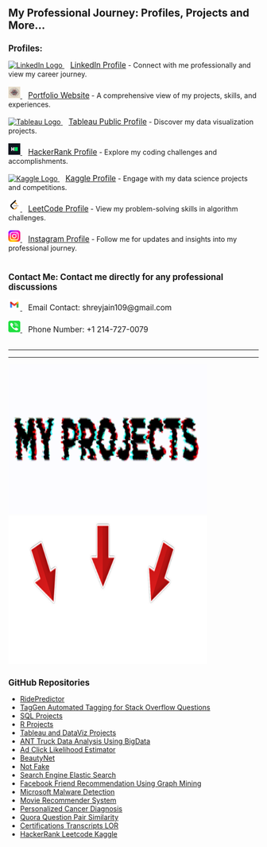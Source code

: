 <!DOCTYPE html>
<html lang='en'>
<head>
    <meta charset='UTF-8'>
    <meta name='viewport' content='width=device-width, initial-scale=1.0'>
</head>
<body>

<h1 style="font-size: 1.5em;">My Professional Journey: Profiles, Projects and More...</h1>

<h2 style="font-size: 1.2em;">Profiles:</h2>
<div>
    <a href='https://www.linkedin.com/in/shreyjain99/' target='_blank'>
        <img src='https://github.com/shreyjain99/shreyjain99/blob/main/linkedin%20logo%20v2.ico' alt='LinkedIn Logo' width='24' height='23'>
    </a> &nbsp;&nbsp; <a href='https://www.linkedin.com/in/shreyjain99/' target='_blank' style="font-size: 1.1em;">LinkedIn Profile</a> - Connect with me professionally and view my career journey.<br><br>
    
 <a href='#' target='_blank'>
        <img src='https://github.com/shreyjain99/shreyjain99/blob/main/portfolio%20logo.png' alt='Portfolio Logo' width='24' height='23'>
    </a> &nbsp;&nbsp; <a href='#' target='_blank' style="font-size: 1.1em;">Portfolio Website</a> - A comprehensive view of my projects, skills, and experiences.<br><br>
    
 <a href='https://public.tableau.com/app/profile/shrey.jain6858/vizzes' target='_blank'>
        <img src='https://github.com/shreyjain99/shreyjain99/blob/main/tableau%20logo%20v2.ico' alt='Tableau Logo' width='24' height='23'>
    </a> &nbsp;&nbsp; <a href='https://public.tableau.com/app/profile/shrey.jain6858/vizzes' target='_blank' style="font-size: 1.1em;">Tableau Public Profile</a> - Discover my data visualization projects.<br><br>
    
  <a href='https://www.hackerrank.com/profile/shreyjain99' target='_blank'>
        <img src='https://github.com/shreyjain99/shreyjain99/blob/main/hackerrank%20logo.png' alt='HackerRank Logo' width='24' height='23'>
    </a> &nbsp;&nbsp; <a href='https://www.hackerrank.com/profile/shreyjain99' target='_blank' style="font-size: 1.1em;">HackerRank Profile</a> - Explore my coding challenges and accomplishments.<br><br>
    
 <a href='https://www.kaggle.com/shreyjain99' target='_blank'>
        <img src='https://github.com/shreyjain99/shreyjain99/blob/main/kaggle%20logov2.ico' alt='Kaggle Logo' width='24' height='23'>
    </a> &nbsp;&nbsp; <a href='https://www.kaggle.com/shreyjain99' target='_blank' style="font-size: 1.1em;">Kaggle Profile</a> - Engage with my data science projects and competitions.<br><br>
    
 <a href='https://leetcode.com/u/shreyjain99/' target='_blank'>
        <img src='https://github.com/shreyjain99/shreyjain99/blob/main/LeetCode-logo.png' alt='LeetCode Logo' width='24' height='23'>
    </a> &nbsp;&nbsp; <a href='https://leetcode.com/u/shreyjain99/' target='_blank' style="font-size: 1.1em;">LeetCode Profile</a> - View my problem-solving skills in algorithm challenges.<br><br>
    
 <a href='https://www.instagram.com/plate.and.plane/' target='_blank'>
        <img src='https://github.com/shreyjain99/shreyjain99/blob/main/insta%20logo%20v2.png' alt='Instagram Logo' width='24' height='23'>
    </a> &nbsp;&nbsp; <a href='https://www.instagram.com/plate.and.plane/' target='_blank' style="font-size: 1.1em;">Instagram Profile</a> - Follow me for updates and insights into my professional journey.<br><br>
</div>

<h2 style="font-size: 1.2em;">Contact Me: Contact me directly for any professional discussions</h2>
<div>
    <a href="mailto:shreyjain109@gmail.com">
        <img src='https://github.com/shreyjain99/shreyjain99/blob/main/gmail-logo.svg' alt='Email Logo' width='24' height='23'>
    </a> &nbsp;&nbsp; <span style="font-size: 1.1em;">Email Contact: shreyjain109@gmail.com</span><br><br>
    
<a href="tel:+12147270079">
        <img src='https://github.com/shreyjain99/shreyjain99/blob/main/phone-logo.svg' alt='Phone Logo' width='24' height='23'>
    </a> &nbsp;&nbsp; <span style="font-size: 1.1em;">Phone Number: +1 214-727-0079</span><br><br>
</div>

<hr>
<hr>

<img src="https://github.com/shreyjain99/shreyjain99/blob/main/myprojects.gif" alt="Description of GIF" width="400" height="300">
<img src="https://github.com/shreyjain99/shreyjain99/blob/main/below_arrow.gif" alt="Description of GIF" width="400" height="300">

<h2 style="font-size: 1.2em;">GitHub Repositories</h2>
<ul>
    <li><a href="https://github.com/shreyjain99/RidePredictor">RidePredictor</a></li>
    <li><a href="https://github.com/shreyjain99/TagGen-Automated-Tagging-for-Stack-Overflow-Questions">TagGen Automated Tagging for Stack Overflow Questions</a></li>
    <li><a href="https://github.com/shreyjain99/SQL-Projects">SQL Projects</a></li>
    <li><a href="https://github.com/shreyjain99/R-Projects">R Projects</a></li>
    <li><a href="https://github.com/shreyjain99/Tableau-and-DataViz-Projects">Tableau and DataViz Projects</a></li>
    <li><a href="https://github.com/shreyjain99/ANT-Truck-Data-Analysis-Using-BigData">ANT Truck Data Analysis Using BigData</a></li>
    <li><a href="https://github.com/shreyjain99/Ad-Click-Likelihood-Estimator">Ad Click Likelihood Estimator</a></li>
    <li><a href="https://github.com/shreyjain99/BeautyNet">BeautyNet</a></li>
    <li><a href="https://github.com/shreyjain99/Not-Fake">Not Fake</a></li>
    <li><a href="https://github.com/shreyjain99/Search-Engine-Elastic-Search">Search Engine Elastic Search</a></li>
    <li><a href="https://github.com/shreyjain99/Facebook-Friend-Recommendation-Using-Graph-Mining">Facebook Friend Recommendation Using Graph Mining</a></li>
    <li><a href="https://github.com/shreyjain99/Microsoft-Malware-Detection">Microsoft Malware Detection</a></li>
    <li><a href="https://github.com/shreyjain99/Movie-Recommender-System">Movie Recommender System</a></li>
    <li><a href="https://github.com/shreyjain99/Personalized-Cancer-Diagnosis">Personalized Cancer Diagnosis</a></li>
    <li><a href="https://github.com/shreyjain99/Quora-Question-Pair-Similarity">Quora Question Pair Similarity</a></li>
    <li><a href="https://github.com/shreyjain99/Certifications-Transcripts-LOR">Certifications Transcripts LOR</a></li>
    <li><a href="https://github.com/shreyjain99/HackerRank-Leetcode-Kaggle">HackerRank Leetcode Kaggle</a></li>
</ul>

</body>
</html>
